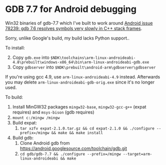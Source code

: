 GDB 7.7 for Android debugging
=============================

Win32 binaries of gdb-7.7 which I've built to work around [Android issue 78239: gdb 7.6 resolves symbols very slowly in C++ stack frames](https://code.google.com/p/android/issues/detail?id=78239).

Sorry, unlike Google's build, my build lacks Python support..

To install:

2. Copy `gdb.exe` into `$NDK\toolchains\arm-linux-androideabi-4.8\prebuilt\windows-x86_64\bin\arm-linux-androideabi-gdb.exe`
3. Copy `gdbserver` into `$NDK\prebuilt\android-arm\gdbserver\gdbserver`

If you're using gcc 4.9, use `arm-linux-androideabi-4.9` instead.
Afterwards you may delete `arm-linux-androideabi-gdb-orig.exe` since it's no longer used.

To build:

1. Install MinGW32 packages `mingw32-base`, `mingw32-gcc-g++` (expat requires) and `msys-bison` (gdb requires)
2. `mount c:/mingw /mingw`
3. Build expat:
   1. `tar xzfv expat-2.1.0.tar.gz && cd expat-2.1.0 && ./configure --prefix=/mingw && make && make install`
4. Build gdb:
   1. Clone Android gdb from https://android.googlesource.com/toolchain/gdb.git
   2. `cd gdb/gdb-7.7 && ./configure --prefix=/mingw --target=arm-linux-androideabi && make`

